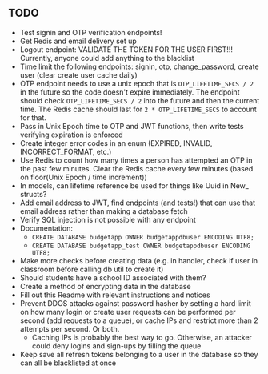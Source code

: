 ## TODO

* Test signin and OTP verification endpoints!
* Get Redis and email delivery set up
* Logout endpoint: VALIDATE THE TOKEN FOR THE USER FIRST!!! Currently, anyone could add anything to the blacklist
* Time limit the following endpoints: signin, otp, change_password, create user (clear create user cache daily)
* OTP endpoint needs to use a unix epoch that is `OTP_LIFETIME_SECS / 2` in the future so the code doesn't expire immediately. The endpoint should check `OTP_LIFETIME_SECS / 2` into the future and then the current time. The Redis cache should last for `2 * OTP_LIFETIME_SECS` to account for that.
* Pass in Unix Epoch time to OTP and JWT functions, then write tests verifying expiration is enforced
* Create integer error codes in an enum (EXPIRED, INVALID, INCORRECT_FORMAT, etc.)
* Use Redis to count how many times a person has attempted an OTP in the past few minutes. Clear the Redis cache every few minutes (based on floor(Unix Epoch / time increment))
* In models, can lifetime reference be used for things like Uuid in New_ structs?
* Add email address to JWT, find endpoints (and tests!) that can use that email address rather than making a database fetch
* Verify SQL injection is not possible with any endpoint
* Documentation:
  * `CREATE DATABASE budgetapp OWNER budgetappdbuser ENCODING UTF8;`
  * `CREATE DATABASE budgetapp_test OWNER budgetappdbuser ENCODING UTF8;`
* Make more checks before creating data (e.g. in handler, check if user in classroom before calling db util to create it)
* Should students have a school ID associated with them?
* Create a method of encrypting data in the database
* Fill out this Readme with relevant instructions and notices
* Prevent DDOS attacks against password hasher by setting a hard limit on how many login or create user requests can be performed per second (add requests to a queue), or cache IPs and restrict more than 2 attempts per second. Or both.
  * Caching IPs is probably the best way to go. Otherwise, an attacker could deny logins and sign-ups by filling the queue
* Keep save all refresh tokens belonging to a user in the database so they can all be blacklisted at once
